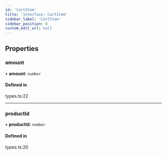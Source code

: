 ```yaml
---
id: 'CartItem'
title: 'Interface: CartItem'
sidebar_label: 'CartItem'
sidebar_position: 0
custom_edit_url: null
---
```


## Properties

### amount

• **amount**: `number`

#### Defined in

types.ts:22

---

### productId

• **productId**: `number`

#### Defined in

types.ts:20
